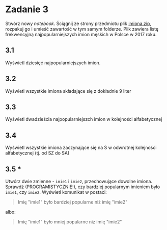 # Zadanie 3

Stwórz nowy _notebook_. Ściągnij ze strony przedmiotu plik [imiona.zip](../data/imiona.zip), rozpakuj go i umieść zawartość w tym samym folderze. Plik zawiera listę frekwencyjną najpopularniejszych imion męskich w Polsce w 2017 roku.

## 3.1

Wyświetl dziesięć najpopularniejszych imion.

## 3.2

Wyświetl wszystkie imiona składające się z dokładnie 9 liter

## 3.3

Wyświetl dwadzieścia najpopularniejszch imion w kolejności alfabetycznej

## 3.4

Wyświetl wszystkie imiona zaczynające się na S w odwrotnej kolejności alfabetycznej (tj. od SZ do SA)

## 3.5 *

Utwórz dwie zmienne - `imie1` i `imie2`, przechowujące dowolne imiona. Sprawdź (PROGRAMISTYCZNIE!), czy bardziej popularnym imieniem było `imie1`, czy `imie2`. Wyświetl komunikat w postaci:

> Imię "imie1" było bardziej popularne niż imię "imie2"

albo:

> Imię "imie1" było mniej popularne niż imię "imie2"
